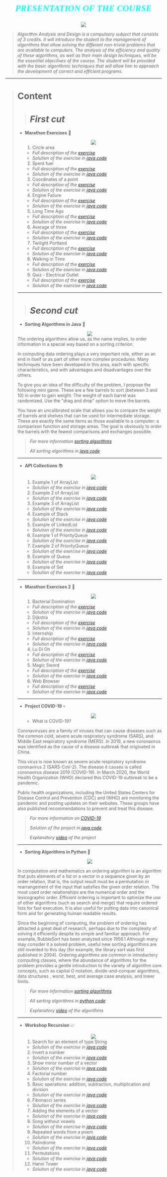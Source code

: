 # <span style="color:cyan"><font face="times new roman"><p style='text-align: center;'>_**PRESENTATION OF THE COURSE**_</p></font>

</span>
<div align="center"><img src="https://media.giphy.com/media/ZEehVvEi5mJ47qYy1o/giphy.gif"></div>

> _Algorithm Analysis and Design is a compulsory subject that consists of 3 credits. It will introduce the student to the management of algorithms that allow solving the different non-trivial problems that are available to computers. The analysis of the efficiency and quality of these algorithms, as well as their main design techniques, will be the essential objectives of the course. The student will be provided with the basic algorithmic techniques that will allow him to approach the development of correct and efficient programs._

---

> # **Content**
>
> > # _First cut_
>
> - **Marathon Exercises** 📑
>   <div align="center"><img src="https://media.giphy.com/media/lod37lEJpFARWb9haq/giphy.gif"></div>
>
>   1. Circle area
>
>   - _Full description of the [exercise](https://www.urionlinejudge.com.br/judge/es/problems/view/1002)_
>   - _Solution of the exercise in [java code](https://github.com/nicolasmontesc/Analysis-and-design-of-algorithms/blob/master/Trabajos/src/corte1/ejerciciosdemaraton/AreaCirculo.java)_
>
>   2. Spent fuel
>
>   - _Full description of the [exercise](https://www.urionlinejudge.com.br/judge/es/problems/view/1017)_
>   - _Solution of the exercise in [java code](https://github.com/nicolasmontesc/Analysis-and-design-of-algorithms/blob/master/Trabajos/src/corte1/ejerciciosdemaraton/CombustibleGastado.java)_
>
>   3. Coordinates of a point
>
>   - _Full description of the [exercise](https://www.urionlinejudge.com.br/judge/es/problems/view/1041)_
>   - _Solution of the exercise in [java code](https://github.com/nicolasmontesc/Analysis-and-design-of-algorithms/blob/master/Trabajos/src/corte1/ejerciciosdemaraton/CoordenadasPunto.java)_
>
>   4. Engine Failure
>
>   - _Full description of the [exercise](https://www.urionlinejudge.com.br/judge/es/problems/view/2167)_
>   - _Solution of the exercise in [java code](https://github.com/nicolasmontesc/Analysis-and-design-of-algorithms/blob/master/Trabajos/src/corte1/ejerciciosdemaraton/EngineFailure.java)_
>
>   5. Long Time Ago
>
>   - _Full description of the [exercise](https://www.urionlinejudge.com.br/judge/es/problems/view/1962)_
>   - _Solution of the exercise in [java code](https://github.com/nicolasmontesc/Analysis-and-design-of-algorithms/blob/master/Trabajos/src/corte1/ejerciciosdemaraton/LongTimeAgo.java)_
>
>   6. Average of three
>
>   - _Full description of the [exercise](https://www.urionlinejudge.com.br/judge/es/problems/view/1040)_
>   - _Solution of the exercise in [java code](https://github.com/nicolasmontesc/Analysis-and-design-of-algorithms/blob/master/Trabajos/src/corte1/ejerciciosdemaraton/PromedioTres.java)_
>
>   7. Twilight Portland
>
>   - _Full description of the [exercise](https://www.urionlinejudge.com.br/judge/es/problems/view/2168)_
>   - _Solution of the exercise in [java code](https://github.com/nicolasmontesc/Analysis-and-design-of-algorithms/blob/master/Trabajos/src/corte1/ejerciciosdemaraton/TwilightAtPortland.java)_
>
>   8. Walking in Time
>
>   - _Full description of the [exercise](https://www.urionlinejudge.com.br/judge/es/problems/view/2235)_
>   - _Solution of the exercise in [java code](https://github.com/nicolasmontesc/Analysis-and-design-of-algorithms/blob/master/Trabajos/src/corte1/ejerciciosdemaraton/WalkingInTime.java)_
>
>   9. Quiz - Electrical Outlet
>
>   - _Full description of the [exercise](https://www.urionlinejudge.com.br/judge/es/problems/view/1930)_
>   - _Solution of the exercise in [java code](https://github.com/nicolasmontesc/Analysis-and-design-of-algorithms/blob/master/Trabajos/src/corte1/quiz/ElectricalOutlet.java)_
>
> ---
>
> > # _Second cut_
>
> - **Sorting Algorithms in Java** 🧮
> <div align="center"><img src="https://media.giphy.com/media/XdJWVdih57GRdBt8ly/giphy.gif"></div>
> The ordering algorithms allow us, as the name implies, to order information in a special way based on a sorting criterion.
>
> In computing data ordering plays a very important role, either as an end in itself or as part of other more complex procedures. Many techniques have been developed in this area, each with specific characteristics, and with advantages and disadvantages over the others.
>
> To give you an idea of ​​the difficulty of the problem, I propose the following mini game. These are a few barrels to sort (between 3 and 10) in order to gain weight. The weight of each barrel was randomized. Use the "drag and drop" option to move the barrels.
>
> You have an uncalibrated scale that allows you to compare the weight of barrels and shelves that can be used for intermediate storage. These are exactly the same items as those available to a computer: a comparison function and storage areas. The goal is obviously to order the barrels with the fewest comparisons and exchanges possible.
>
> > _For more information [sorting algorithms](http://lwh.free.fr/pages/algo/tri/tri_es.htm)_
> >
> > _All sorting algorithms in [java code](https://github.com/nicolasmontesc/Analysis-and-design-of-algorithms/blob/master/Trabajos/src/corte2/algoritmosdeordenamiento/AlgoritmosDeOrdenamiento.java)_
>
> ---
>
> - **API Collections** 📚
>   <div align="center"><img src="https://media.giphy.com/media/ZZx1D9AKXFxpWbItNv/giphy.gif"></div>
>
>   1. Example 1 of ArrayList
>
>   - _Solution of the exercise in [java code](https://github.com/nicolasmontesc/Analysis-and-design-of-algorithms/blob/master/Trabajos/src/corte2/apicollections/ArrayList1.java)_
>
>   2. Example 2 of ArrayList
>
>   - _Solution of the exercise in [java code](https://github.com/nicolasmontesc/Analysis-and-design-of-algorithms/blob/master/Trabajos/src/corte2/apicollections/ArrayList2.java)_
>
>   3. Example 3 of ArrayList
>
>   - _Solution of the exercise in [java code](https://github.com/nicolasmontesc/Analysis-and-design-of-algorithms/blob/master/Trabajos/src/corte2/apicollections/ArrayList3.java)_
>
>   4. Example of Stack
>
>   - _Solution of the exercise in [java code](https://github.com/nicolasmontesc/Analysis-and-design-of-algorithms/blob/master/Trabajos/src/corte2/apicollections/EjemploStack.java)_
>
>   5. Example of LinkedList
>
>   - _Solution of the exercise in [java code](https://github.com/nicolasmontesc/Analysis-and-design-of-algorithms/blob/master/Trabajos/src/corte2/apicollections/LinkedList1.java)_
>
>   6. Example 1 of PriorityQueue
>
>   - _Solution of the exercise in [java code](https://github.com/nicolasmontesc/Analysis-and-design-of-algorithms/blob/master/Trabajos/src/corte2/apicollections/PriorityQueue1.java)_
>
>   7. Example 2 of PriorityQueue
>
>   - _Solution of the exercise in [java code](https://github.com/nicolasmontesc/Analysis-and-design-of-algorithms/blob/master/Trabajos/src/corte2/apicollections/ProrityQueue2.java)_
>
>   8. Example of Queue
>
>   - _Solution of the exercise in [java code](https://github.com/nicolasmontesc/Analysis-and-design-of-algorithms/blob/master/Trabajos/src/corte2/apicollections/Queue1.java)_
>
>   9. Example of Set
>
>   - _Solution of the exercise in [java code](https://github.com/nicolasmontesc/Analysis-and-design-of-algorithms/blob/master/Trabajos/src/corte2/apicollections/Set1.java)_
>
> ---
>
> - **Marathon Exercises 2** 📑
>   <div align="center"><img src="https://media.giphy.com/media/JPTw5oYRdNTXgLD4sA/giphy.gif"></div>
>
>   1. Bacterial Domination
>
>   - _Full description of the [exercise](https://www.urionlinejudge.com.br/judge/en/problems/view/2687)_
>   - _Solution of the exercise in [java code](https://github.com/nicolasmontesc/Analysis-and-design-of-algorithms/blob/master/Trabajos/src/corte2/ejerciciosdemaraton/BacterialDomination.java)_
>
>   2. Dijkstra
>
>   - _Full description of the [exercise](https://www.urionlinejudge.com.br/judge/es/problems/view/2653)_
>   - _Solution of the exercise in [java code](https://github.com/nicolasmontesc/Analysis-and-design-of-algorithms/blob/master/Trabajos/src/corte2/ejerciciosdemaraton/Dijkstra.java)_
>
>   3. Internship
>
>   - _Full description of the [exercise](https://www.urionlinejudge.com.br/judge/es/problems/view/2533)_
>   - _Solution of the exercise in [java code](https://github.com/nicolasmontesc/Analysis-and-design-of-algorithms/blob/master/Trabajos/src/corte2/ejerciciosdemaraton/Internship.java)_
>
>   4. Lu Di Oh
>
>   - _Full description of the [exercise](https://www.urionlinejudge.com.br/judge/en/problems/view/2542)_
>   - _Solution of the exercise in [java code](https://github.com/nicolasmontesc/Analysis-and-design-of-algorithms/blob/master/Trabajos/src/corte2/ejerciciosdemaraton/LuDiOh.java)_
>
>   5. Magic Sword
>
>   - _Full description of the [exercise](https://www.urionlinejudge.com.br/judge/es/problems/view/2632)_
>   - _Solution of the exercise in [java code](https://github.com/nicolasmontesc/Analysis-and-design-of-algorithms/blob/master/Trabajos/src/corte2/ejerciciosdemaraton/MagicSword.java)_
>
>   6. Web Browser
>
>   - _Full description of the [exercise](https://www.urionlinejudge.com.br/judge/es/problems/view/2635)_
>   - _Solution of the exercise in [java code](https://github.com/nicolasmontesc/Analysis-and-design-of-algorithms/blob/master/Trabajos/src/corte2/ejerciciosdemaraton/WebBrowser.java)_
>
> ---
>
> - **Project COVID-19** 💀
>   <div align="center"><img src="https://media.giphy.com/media/f5kcY1w5pL0Gq28K04/giphy.gif"></div>
>
>   - What is COVID-19?
>
> Coronaviruses are a family of viruses that can cause diseases such as the common cold, severe acute respiratory syndrome (SARS), and Middle East respiratory syndrome (MERS). In 2019, a new coronavirus was identified as the cause of a disease outbreak that originated in China.
>
> This virus is now known as severe acute respiratory syndrome coronavirus 2 (SARS-CoV-2). The disease it causes is called coronavirus disease 2019 (COVID-19). In March 2020, the World Health Organization (WHO) declared this COVID-19 outbreak to be a pandemic.
>
> Public health organizations, including the United States Centers for Disease Control and Prevention (CDC) and (WHO) are monitoring the pandemic and posting updates on their websites. These groups have also published recommendations to prevent and treat this disease.
>
> > _For more information on [COVID-19](https://www.mayoclinic.org/es-es/diseases-conditions/coronavirus/symptoms-causes/syc-20479963)_
> >
> > _Solution of the project in [java code](https://github.com/nicolasmontesc/Analysis-and-design-of-algorithms/tree/master/ProyectoCovid19)_
> >
> > _Explanatory [video](https://www.youtube.com/watch?v=O5jB4t485D0&feature=youtu.be) of the project_
>
> ---
>
> - **Sorting Algorithms in Python** 🐍
> <div align="center"><img src="https://media.giphy.com/media/YlGnxKGs7yDqEPatza/giphy.gif"></div>
>
> In computation and mathematics an ordering algorithm is an algorithm that puts elements of a list or a vector in a sequence given by an order relation, that is, the output result must be a permutation or rearrangement of the input that satisfies the given order relation. The most used order relationships are the numerical order and the lexicographic order. Efficient ordering is important to optimize the use of other algorithms (such as search and merge) that require ordered lists for fast execution. It is also useful for putting data into canonical form and for generating human readable results.
>
> Since the beginning of computing, the problem of ordering has attracted a great deal of research, perhaps due to the complexity of solving it efficiently despite its simple and familiar approach. For example, BubbleSort has been analyzed since 1956.1 Although many may consider it a solved problem, useful new sorting algorithms are still invented to this day (for example, the library sort was first published in 2004). Ordering algorithms are common in introductory computing classes, where the abundance of algorithms for the problem provides a gentle introduction to the variety of algorithm core concepts, such as capital O notation, divide-and-conquer algorithms, data structures , worst, best, and average case analysis, and lower limits.
>
> > _For more information [sorting algorithms](https://es.wikipedia.org/wiki/Algoritmo_de_ordenamiento)_
> >
> > _All sorting algorithms in [python code](https://github.com/nicolasmontesc/Analysis-and-design-of-algorithms/blob/master/Trabajos/src/corte2/Algoritmos%20de%20Ordenamiento.py)_
> >
> > _Explanatory [video](https://www.youtube.com/watch?v=jL_4TVUP_HA) of the algorithms_
>
> ---
>
> - **Workshop Recursion** 📈
>   <div align="center"><img src="https://media.giphy.com/media/daflA1G3zSKKZMKI4i/giphy.gif"></div>
>
>   1. Search for an element of type String
>
>   - _Solution of the exercise in [java code](https://github.com/nicolasmontesc/Analysis-and-design-of-algorithms/blob/master/Trabajos/src/corte2/taller4recursividad/parte2/BuscarElementoString.java)_
>
>   2. Invert a number
>
>   - _Solution of the exercise in [java code](https://github.com/nicolasmontesc/Analysis-and-design-of-algorithms/blob/master/Trabajos/src/corte2/taller4recursividad/parte2/InvertirNumero.java)_
>
>   3. Show minor number of a vector
>
>   - _Solution of the exercise in [java code](https://github.com/nicolasmontesc/Analysis-and-design-of-algorithms/blob/master/Trabajos/src/corte2/taller4recursividad/parte2/MostrarNumMenorVector.java)_
>
>   4. Factorial number
>
>   - _Solution of the exercise in [java code](https://github.com/nicolasmontesc/Analysis-and-design-of-algorithms/blob/master/Trabajos/src/corte2/taller4recursividad/parte2/NumeroFactorial.java)_
>
>   5. Basic operations: addition, subtraction, multiplication and division
>
>   - _Solution of the exercise in [java code](https://github.com/nicolasmontesc/Analysis-and-design-of-algorithms/blob/master/Trabajos/src/corte2/taller4recursividad/parte2/OperacionesBasicas.java)_
>
>   6. Fibonacci series
>
>   - _Solution of the exercise in [java code](https://github.com/nicolasmontesc/Analysis-and-design-of-algorithms/blob/master/Trabajos/src/corte2/taller4recursividad/parte2/SerieFibonacci.java)_
>
>   7. Adding the elements of a vector
>
>   - _Solution of the exercise in [java code](https://github.com/nicolasmontesc/Analysis-and-design-of-algorithms/blob/master/Trabajos/src/corte2/taller4recursividad/parte2/SumarElementosVector.java)_
>
>   8. Song without vowels
>
>   - _Solution of the exercise in [java code](https://github.com/nicolasmontesc/Analysis-and-design-of-algorithms/blob/master/Trabajos/src/corte2/taller4recursividad/parte3/CancionSinVocales.java)_
>
>   9. Repeated words from a poem
>
>   - _Solution of the exercise in [java code](https://github.com/nicolasmontesc/Analysis-and-design-of-algorithms/blob/master/Trabajos/src/corte2/taller4recursividad/parte3/PalabrasRepetidasPoema.java)_
>
>   10. Palindrome
>
>   - _Solution of the exercise in [java code](https://github.com/nicolasmontesc/Analysis-and-design-of-algorithms/blob/master/Trabajos/src/corte2/taller4recursividad/parte3/Palindromo.java)_
>
>   11. Permutations
>
>   - _Solution of the exercise in [java code](https://github.com/nicolasmontesc/Analysis-and-design-of-algorithms/blob/master/Trabajos/src/corte2/taller4recursividad/parte3/Permutaciones.java)_
>
>   12. Hanoi Tower
>
>   - _Solution of the exercise in [java code](https://github.com/nicolasmontesc/Analysis-and-design-of-algorithms/blob/master/Trabajos/src/corte2/taller4recursividad/parte3/TorreDeHanoi.java)_
